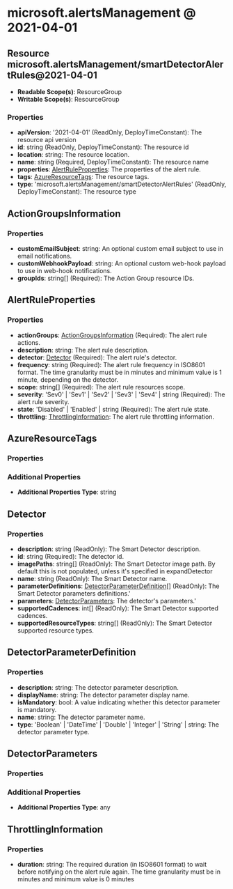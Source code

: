 # microsoft.alertsManagement @ 2021-04-01

## Resource microsoft.alertsManagement/smartDetectorAlertRules@2021-04-01
* **Readable Scope(s)**: ResourceGroup
* **Writable Scope(s)**: ResourceGroup
### Properties
* **apiVersion**: '2021-04-01' (ReadOnly, DeployTimeConstant): The resource api version
* **id**: string (ReadOnly, DeployTimeConstant): The resource id
* **location**: string: The resource location.
* **name**: string (Required, DeployTimeConstant): The resource name
* **properties**: [AlertRuleProperties](#alertruleproperties): The properties of the alert rule.
* **tags**: [AzureResourceTags](#azureresourcetags): The resource tags.
* **type**: 'microsoft.alertsManagement/smartDetectorAlertRules' (ReadOnly, DeployTimeConstant): The resource type

## ActionGroupsInformation
### Properties
* **customEmailSubject**: string: An optional custom email subject to use in email notifications.
* **customWebhookPayload**: string: An optional custom web-hook payload to use in web-hook notifications.
* **groupIds**: string[] (Required): The Action Group resource IDs.

## AlertRuleProperties
### Properties
* **actionGroups**: [ActionGroupsInformation](#actiongroupsinformation) (Required): The alert rule actions.
* **description**: string: The alert rule description.
* **detector**: [Detector](#detector) (Required): The alert rule's detector.
* **frequency**: string (Required): The alert rule frequency in ISO8601 format. The time granularity must be in minutes and minimum value is 1 minute, depending on the detector.
* **scope**: string[] (Required): The alert rule resources scope.
* **severity**: 'Sev0' | 'Sev1' | 'Sev2' | 'Sev3' | 'Sev4' | string (Required): The alert rule severity.
* **state**: 'Disabled' | 'Enabled' | string (Required): The alert rule state.
* **throttling**: [ThrottlingInformation](#throttlinginformation): The alert rule throttling information.

## AzureResourceTags
### Properties
### Additional Properties
* **Additional Properties Type**: string

## Detector
### Properties
* **description**: string (ReadOnly): The Smart Detector description.
* **id**: string (Required): The detector id.
* **imagePaths**: string[] (ReadOnly): The Smart Detector image path. By default this is not populated, unless it's specified in expandDetector
* **name**: string (ReadOnly): The Smart Detector name.
* **parameterDefinitions**: [DetectorParameterDefinition](#detectorparameterdefinition)[] (ReadOnly): The Smart Detector parameters definitions.'
* **parameters**: [DetectorParameters](#detectorparameters): The detector's parameters.'
* **supportedCadences**: int[] (ReadOnly): The Smart Detector supported cadences.
* **supportedResourceTypes**: string[] (ReadOnly): The Smart Detector supported resource types.

## DetectorParameterDefinition
### Properties
* **description**: string: The detector parameter description.
* **displayName**: string: The detector parameter display name.
* **isMandatory**: bool: A value indicating whether this detector parameter is mandatory.
* **name**: string: The detector parameter name.
* **type**: 'Boolean' | 'DateTime' | 'Double' | 'Integer' | 'String' | string: The detector parameter type.

## DetectorParameters
### Properties
### Additional Properties
* **Additional Properties Type**: any

## ThrottlingInformation
### Properties
* **duration**: string: The required duration (in ISO8601 format) to wait before notifying on the alert rule again. The time granularity must be in minutes and minimum value is 0 minutes

